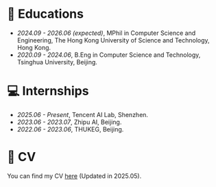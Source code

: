 # 📖 Educations
- *2024.09 - 2026.06 (expected)*, MPhil in Computer Science and Engineering, The Hong Kong University of Science and Technology, Hong Kong.
- *2020.09 - 2024.06*, B.Eng in Computer Science and Technology, Tsinghua University, Beijing.

# 💻 Internships
- *2025.06 - Present*, Tencent AI Lab, Shenzhen.
- *2023.06 - 2023.07*, Zhipu AI, Beijing.
- *2022.06 - 2023.06*, THUKEG, Beijing.


# 📄 CV
You can find my CV [here](https://github.com/lcy2723/lcy2723.github.io/assets/CV.pdf) (Updated in 2025.05).